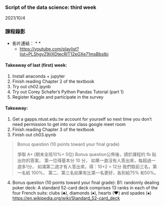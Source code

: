 ### Script of the data science: third week 
2021/10/4

### 課程錄影
* 影片連結： 
  * 
  * 
  * https://youtube.com/playlist?list=PLShgvZ9iIXDtecRlT12eGXe71msBbslbj

#### Takeaway of last (first) week:
1.	Install anaconda + jupyter
2.	Finish reading Chapter 2 of the textbook
3.	Try out ch02.ipynb
4.	Try out Corey Schafer’s Python Pandas Tutorial (part 1)
5.	Register Kaggle and participate in the survey

#### Takeaway:
1.	Get a gapps.ntust.edu.tw account for yourself so next time you don’t need permission to get into our class google meet room
2.	Finish reading Chapter 3 of the textbook
3.	Finish out ch03.ipynb


> Bonus question (10 points toward your final grade)
> 
> 爭取 A+ (期末全班10%= 5位)
> Bonus question公佈後，請於課程的 fb 貼出你的答案，
> 第一位得基本分 10 分，
> 如果一直沒有人答出來，每超過一週多1分，
> 如滿第二週才有人答出來，得：10+2 = 12分
> 我們取前三名，第一名給 100%，
> 第二、第三名如果有比第一名更好，各別給75% 和50%。



4.	Bonus question (10 points toward your final grade): 
B1: randomly dealing poker deck:
A standard 52-card deck comprises 13 ranks in each of the four French suits: clubs (♣), diamonds (♦), hearts (♥) and spades (♠)
https://en.wikipedia.org/wiki/Standard_52-card_deck 


